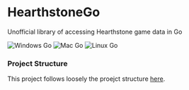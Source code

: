 # HearthstoneGo
Unofficial library of accessing Hearthstone game data in Go

![Windows Go](https://github.com/wltu/HearthstoneGo/workflows/Windows%20Go/badge.svg?branch=master)
![Mac Go](https://github.com/wltu/HearthstoneGo/workflows/Mac%20Go/badge.svg?branch=master)
![Linux Go](https://github.com/wltu/HearthstoneGo/workflows/Linux%20Go/badge.svg?branch=master)

### Project Structure
This project follows loosely the proejct structure [here](https://github.com/golang-standards/project-layout).